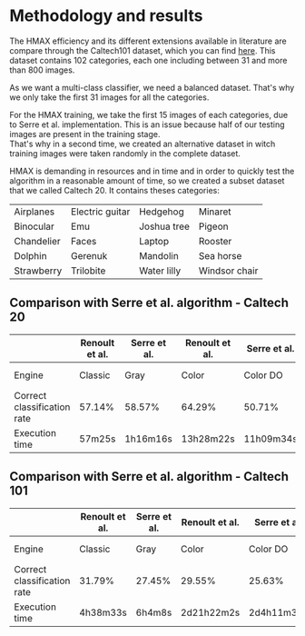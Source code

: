 # Methodology and results

The HMAX efficiency and its different extensions available in literature are compare through the Caltech101 dataset, which you can find [here](http://www.vision.caltech.edu/Image_Datasets/Caltech101/).
This dataset contains 102 categories, each one including between 31 and more than 800 images.

As we want a multi-class classifier, we need a balanced dataset. That's why we only take the first 31 images for all the categories.

For the HMAX training, we take the first 15 images of each categories, due to Serre et al. implementation. This is an issue because half of our testing images are present in the training stage.  
That's why in a second time, we created an alternative dataset in witch training images were taken randomly in the complete dataset.

HMAX is demanding in resources and in time and in order to quickly test the algorithm in a reasonable amount of time, so we created a subset dataset that we called Caltech 20. It contains theses categories:

|            |                 |             |               |
|------------|-----------------|-------------|---------------|
| Airplanes  | Electric guitar | Hedgehog    | Minaret       |
| Binocular  | Emu             | Joshua tree | Pigeon        |
| Chandelier | Faces           | Laptop      | Rooster       |
| Dolphin    | Gerenuk         | Mandolin    | Sea horse     |
| Strawberry | Trilobite       | Water lilly | Windsor chair |

## Comparison with Serre et al. algorithm - Caltech 20

|                             | Renoult et al. | Serre et al. | Renoult et al. | Serre et al. | Renoult et al. |
|-----------------------------|----------------|--------------|----------------|--------------|----------------|
| Engine                      | Classic        | Gray         | Color          | Color DO     | Sparse coding  |
| Correct classification rate | 57.14%         | 58.57%       | 64.29%         | 50.71%       | 45.71%         |
| Execution time              | 57m25s         | 1h16m16s     | 13h28m22s      | 11h09m34s    | 2h48m00s        |

## Comparison with Serre et al. algorithm - Caltech 101

|                             | Renoult et al. | Serre et al. | Renoult et al. | Serre et al. | Renoult et al. |
|-----------------------------|----------------|--------------|----------------|--------------|----------------|
| Engine                      | Classic        | Gray         | Color          | Color DO     | Sparse coding  |
| Correct classification rate | 31.79%         | 27.45%       | 29.55%         | 25.63%       | --.--%         |
| Execution time              | 4h38m33s       | 6h4m8s       | 2d21h22m2s     | 2d4h11m30s   | -h--m--s       |